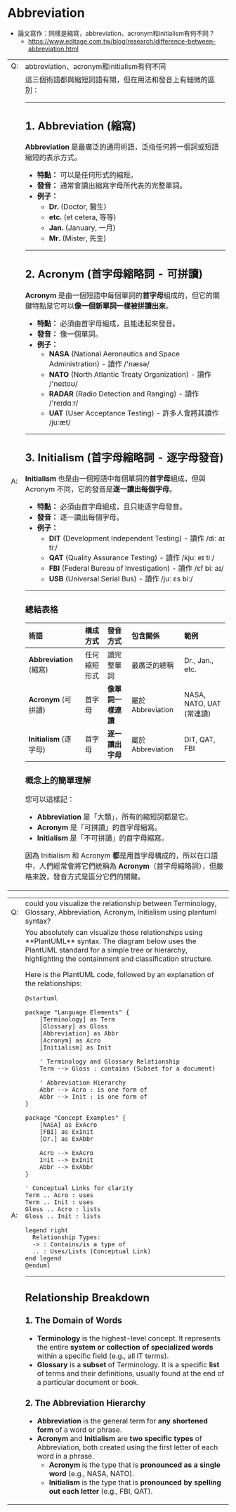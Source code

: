 # Abbreviation

- 論文寫作：同樣是縮寫，abbreviation、acronym和initialism有何不同？
  - https://www.editage.com.tw/blog/research/difference-between-abbreviation.html

<table><tr><td>Q:</td><td>
<!-- add your Prompt bellow-->
abbreviation、acronym和initialism有何不同
</td></tr><tr><td>A:</td><td>
<!-- add Chatbot Response bellow-->
這三個術語都與縮短詞語有關，但在用法和發音上有細微的區別：

---

## 1. Abbreviation (縮寫)

**Abbreviation** 是最廣泛的通用術語，泛指任何將一個詞或短語縮短的表示方式。

* **特點：** 可以是任何形式的縮短。
* **發音：** 通常會讀出縮寫字母所代表的完整單詞。
* **例子：**
    * **Dr.** (Doctor, 醫生)
    * **etc.** (et cetera, 等等)
    * **Jan.** (January, 一月)
    * **Mr.** (Mister, 先生)

---

## 2. Acronym (首字母縮略詞 - 可拼讀)

**Acronym** 是由一個短語中每個單詞的**首字母**組成的，但它的關鍵特點是它可以**像一個新單詞一樣被拼讀出來**。

* **特點：** 必須由首字母組成，且能連起來發音。
* **發音：** 像一個單詞。
* **例子：**
    * **NASA** (National Aeronautics and Space Administration) - 讀作 /'næsə/
    * **NATO** (North Atlantic Treaty Organization) - 讀作 /'neɪtoʊ/
    * **RADAR** (Radio Detection and Ranging) - 讀作 /'reɪdɑːr/
    * **UAT** (User Acceptance Testing) - 許多人會將其讀作 /juːæt/

---

## 3. Initialism (首字母縮略詞 - 逐字母發音)

**Initialism** 也是由一個短語中每個單詞的**首字母**組成，但與 Acronym 不同，它的發音是**逐一讀出每個字母**。

* **特點：** 必須由首字母組成，且只能逐字母發音。
* **發音：** 逐一讀出每個字母。
* **例子：**
    * **DIT** (Development Independent Testing) - 讀作 /diː aɪ tiː/
    * **QAT** (Quality Assurance Testing) - 讀作 /kjuː eɪ tiː/
    * **FBI** (Federal Bureau of Investigation) - 讀作 /ɛf biː aɪ/
    * **USB** (Universal Serial Bus) - 讀作 /juː ɛs biː/

***

### 總結表格

| 術語 | 構成方式 | 發音方式 | 包含關係 | 範例 |
| :--- | :--- | :--- | :--- | :--- |
| **Abbreviation** (縮寫) | 任何縮短形式 | 讀完整單詞 | 最廣泛的總稱 | Dr., Jan., etc. |
| **Acronym** (可拼讀) | 首字母 | **像單詞一樣連讀** | 屬於 Abbreviation | NASA, NATO, UAT (常連讀) |
| **Initialism** (逐字母) | 首字母 | **逐一讀出字母** | 屬於 Abbreviation | DIT, QAT, FBI |

### 概念上的簡單理解

您可以這樣記：

* **Abbreviation** 是「大類」，所有的縮短詞都是它。
* **Acronym** 是「可拼讀」的首字母縮寫。
* **Initialism** 是「不可拼讀」的首字母縮寫。

因為 Initialism 和 Acronym **都**是用首字母構成的，所以在口語中，人們經常會將它們統稱為 **Acronym**（首字母縮略詞），但嚴格來說，發音方式是區分它們的關鍵。
</td></tr></table>

<table><tr><td>Q:</td><td>
<!-- add your Prompt bellow-->
could you visualize the relationship between Terminology, Glossary, Abbreviation, Acronym, Initialism using plantuml syntax?
</td></tr><tr><td>A:</td><td>
<!-- add Chatbot Response bellow-->
You absolutely can visualize those relationships using **PlantUML** syntax. The diagram below uses the PlantUML standard for a simple tree or hierarchy, highlighting the containment and classification structure.

Here is the PlantUML code, followed by an explanation of the relationships:

```plantuml
@startuml

package "Language Elements" {
    [Terminology] as Term
    [Glossary] as Gloss
    [Abbreviation] as Abbr
    [Acronym] as Acro
    [Initialism] as Init

    ' Terminology and Glossary Relationship
    Term --> Gloss : contains (Subset for a document)

    ' Abbreviation Hierarchy
    Abbr --> Acro : is one form of
    Abbr --> Init : is one form of
}

package "Concept Examples" {
    [NASA] as ExAcro
    [FBI] as ExInit
    [Dr.] as ExAbbr
    
    Acro --> ExAcro
    Init --> ExInit
    Abbr --> ExAbbr
}

' Conceptual Links for clarity
Term .. Acro : uses
Term .. Init : uses
Gloss .. Acro : lists
Gloss .. Init : lists

legend right
  Relationship Types:
  -> : Contains/is a type of
  .. : Uses/Lists (Conceptual Link)
end legend
@enduml
```

-----

## Relationship Breakdown

### 1\. The Domain of Words

  * **Terminology** is the highest-level concept. It represents the entire **system or collection of specialized words** within a specific field (e.g., all IT terms).
  * **Glossary** is a **subset** of Terminology. It is a specific **list** of terms and their definitions, usually found at the end of a particular document or book.

### 2\. The Abbreviation Hierarchy

  * **Abbreviation** is the general term for **any shortened form** of a word or phrase.
  * **Acronym** and **Initialism** are **two specific types** of Abbreviation, both created using the first letter of each word in a phrase.
      * **Acronym** is the type that is **pronounced as a single word** (e.g., NASA, NATO).
      * **Initialism** is the type that is **pronounced by spelling out each letter** (e.g., FBI, QAT).
</td></tr></table>
